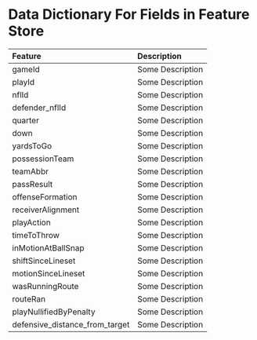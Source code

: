 # Data Dictionary For Fields in Feature Store



| Feature                        | Description
| :------------------------------| :----------
| gameId                         | Some Description
| playId                         | Some Description 
| nflId                          | Some Description   
| defender_nflId                 | Some Description
| quarter                        | Some Description
| down                           | Some Description
| yardsToGo                      | Some Description
| possessionTeam                 | Some Description
| teamAbbr                       | Some Description
| passResult                     | Some Description
| offenseFormation               | Some Description
| receiverAlignment              | Some Description
| playAction                     | Some Description
| timeToThrow                    | Some Description
| inMotionAtBallSnap             | Some Description
| shiftSinceLineset              | Some Description
| motionSinceLineset             | Some Description
| wasRunningRoute                | Some Description
| routeRan                       | Some Description
| playNullifiedByPenalty         | Some Description
| defensive_distance_from_target | Some Description
